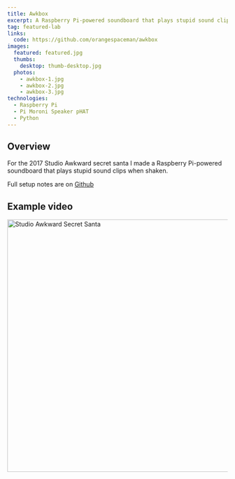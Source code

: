 ```yaml
---
title: Awkbox
excerpt: A Raspberry Pi-powered soundboard that plays stupid sound clips when shaken.
tag: featured-lab
links:
  code: https://github.com/orangespaceman/awkbox
images:
  featured: featured.jpg
  thumbs:
    desktop: thumb-desktop.jpg
  photos:
    - awkbox-1.jpg
    - awkbox-2.jpg
    - awkbox-3.jpg
technologies:
  - Raspberry Pi
  - Pi Moroni Speaker pHAT
  - Python
---
```


## Overview

For the 2017 Studio Awkward secret santa I made a Raspberry Pi-powered soundboard that plays stupid sound clips when shaken.

Full setup notes are on [Github](https://github.com/orangespaceman/awkbox)

## Example video

<a data-flickr-embed="true"  href="https://www.flickr.com/photos/thegingerbloke/25083690068/in/dateposted-public/" title="Studio Awkward Secret Santa"><img src="https://farm5.staticflickr.com/4528/25083690068_494aef40e5_b.jpg" width="1024" height="576" alt="Studio Awkward Secret Santa"></a><script async src="//embedr.flickr.com/assets/client-code.js" charset="utf-8"></script>
